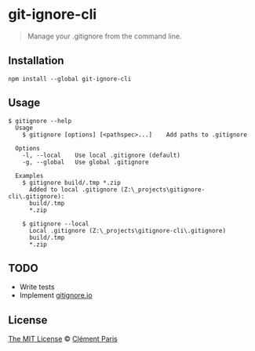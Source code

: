 # git-ignore-cli
> Manage your .gitignore from the command line.

## Installation
```
npm install --global git-ignore-cli
```

## Usage
```
$ gitignore --help
  Usage
    $ gitignore [options] [<pathspec>...]    Add paths to .gitignore

  Options
    -l, --local    Use local .gitignore (default)
    -g, --global   Use global .gitignore

  Examples
    $ gitignore build/.tmp *.zip
      Added to local .gitignore (Z:\_projects\gitignore-cli\.gitignore):
      build/.tmp
      *.zip

    $ gitignore --local
      Local .gitignore (Z:\_projects\gitignore-cli\.gitignore)
      build/.tmp
      *.zip
```

## TODO
- Write tests
- Implement [gitignore.io](https://www.gitignore.io/)

## License
[The MIT License](https://opensource.org/licenses/MIT) © [Clément Paris](http://www.clementparis.fr)
